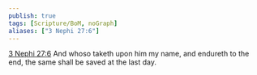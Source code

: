```yaml
---
publish: true
tags: [Scripture/BoM, noGraph]
aliases: ["3 Nephi 27:6"]
---
```

[3 Nephi 27:6](https://churchofjesuschrist.org/study/scriptures/bofm/3-ne/27?lang=eng&id=p6#p6) And whoso taketh upon him my name, and endureth to the end, the same shall be saved at the last day.
